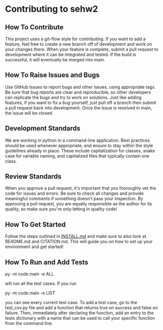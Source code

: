# Contributing to sehw2

## How To Contribute
This project uses a git-flow style for contributing. If you want to add a feature, feel free to create a new branch off of development and work on your changes there. When your feature is complete, submit a pull request to development where it can be integrated and tested. If the build is successful, it will eventually be merged into main.

## How To Raise Issues and Bugs
Use GitHub Issues to report bugs and other issues, using appropriate tags. Be sure that bug reports are clear and reproducible, so other developers can replicate the bugs and try to work on solutions. Just like adding features, if you want to fix a bug yourself, just pull off a branch then submit a pull request back into development. Once the issue is resolved in main, the issue will be closed.

## Development Standards
We are working in python in a command-line application. Best practices should be used whenever appropriate, and ensure to stay within the style guidelines already in place. These include capitalization for classes, snake case for variable naming, and capitalized files that typically contain one class.

## Review Standards
When you approve a pull request, it's important that you thoroughly vet the code for issues and errors. Be sure to check all changes and provide meaningful comments if something doesn't pass your inspection. By approving a pull request, you are equally responsible as the author for its quality, so make sure you're only letting in quality code!

## How To Get Started
Follow the steps outlined in [INSTALL.md]() and make sure to also look at README.md and CITATION.md. This will guide you on how to set up your environment and get started!

## How To Run and Add Tests
py -m code.main -e ALL

will run all the test cases. If you run 

py -m code.main -e LIST 

you can see every current test case. To add a test case, go to the test_csv.py file and add a function that returns true on success and false on failure. Then, immediately after declaring the function, add an entry to the tests dictionary with a name that can be used to call your specific function from the command line.
